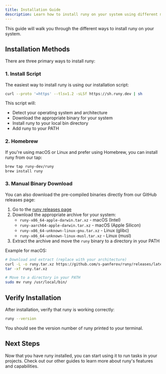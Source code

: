 ```yaml
---
title: Installation Guide
description: Learn how to install runy on your system using different methods.
---
```


This guide will walk you through the different ways to install runy on your system.

## Installation Methods

There are three primary ways to install runy:

### 1. Install Script

The easiest way to install runy is using our installation script:

```bash
curl --proto '=https' --tlsv1.2 -sLSf https://sh.runy.dev | sh
```

This script will:
- Detect your operating system and architecture
- Download the appropriate binary for your system
- Install runy to your local bin directory
- Add runy to your PATH

### 2. Homebrew

If you're using macOS or Linux and prefer using Homebrew, you can install runy from our tap:

```bash
brew tap runy-dev/runy
brew install runy
```

### 3. Manual Binary Download

You can also download the pre-compiled binaries directly from our GitHub releases page:

1. Go to the [runy releases page](https://github.com/s-panferov/runy/releases)
2. Download the appropriate archive for your system:
   - `runy-x86_64-apple-darwin.tar.xz` - macOS (Intel)
   - `runy-aarch64-apple-darwin.tar.xz` - macOS (Apple Silicon)
   - `runy-x86_64-unknown-linux-gnu.tar.xz` - Linux (glibc)
   - `runy-x86_64-unknown-linux-musl.tar.xz` - Linux (musl)
3. Extract the archive and move the `runy` binary to a directory in your PATH

Example for macOS:

```bash
# Download and extract (replace with your architecture)
curl -L -o runy.tar.xz https://github.com/s-panferov/runy/releases/latest/download/runy-aarch64-apple-darwin.tar.xz
tar -xf runy.tar.xz

# Move to a directory in your PATH
sudo mv runy /usr/local/bin/
```

## Verify Installation

After installation, verify that runy is working correctly:

```bash
runy --version
```

You should see the version number of runy printed to your terminal.

## Next Steps

Now that you have runy installed, you can start using it to run tasks in your projects. Check out our other guides to learn more about runy's features and capabilities.
